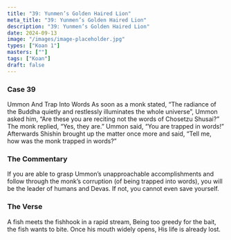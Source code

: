 ```yaml
---
title: "39: Yunmen’s Golden Haired Lion"
meta_title: "39: Yunmen’s Golden Haired Lion"
description: "39: Yunmen’s Golden Haired Lion"
date: 2024-09-13
image: "/images/image-placeholder.jpg"
types: ["Koan 1"]
masters: [""]
tags: ["Koan"]
draft: false
---
```


### Case 39

Ummon And Trap Into Words
As soon as a monk stated, “The radiance of the Buddha quietly and restlessly illuminates the whole universe”, Ummon asked him, “Are these you are reciting not the words of Chosetzu Shusai?” The monk replied, “Yes, they are.” Ummon said, “You are trapped in words!” Afterwards Shishin brought up the matter once more and said, “Tell me, how was the monk trapped in words?”

### The Commentary
If you are able to grasp Ummon’s unapproachable accomplishments and follow through the monk’s corruption (of being trapped into words), you will be the leader of humans and Devas. If not, you cannot even save yourself.

### The Verse
A fish meets the fishhook in a rapid stream,
Being too greedy for the bait, the fish wants to bite. Once his mouth widely opens,
His life is already lost.
